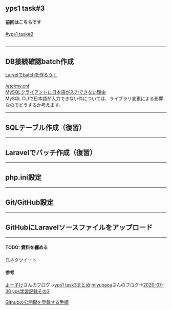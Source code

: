 ## yps1 task#3

#### 前回はこちらです
[#yps1 task#2](https://github.com/yotaro-ok/yps/blob/master/task_2.md)
<br>
<br>

***

## DB接続確認batch作成

[Larvelでbatchを作ろう！](https://twitter.com/yotaro__ok/status/1286722000291942400)
<br>
<br>
[/etc/my.cnf](https://github.com/yotaro-ok/yps/issues/3#issuecomment-663870888)
<br>
[MySQLクライアントに日本語が入力できない理由](https://developer.suzna.com/entry/2018/04/23/103928)
<br>
MySQL CLIで日本語が入力できない件については、ライブラリ変更による影響なのでどうするか考えます。

***

## SQLテーブル作成（復習）

***

## Laravelでバッチ作成（復習）

***

## php.ini設定

***

## Git/GitHub設定

***

## GitHubにLaravelソースファイルをアップロード

***

#### TODO: 資料を纏める

[元ネタツイート](https://twitter.com/yotaro__ok/status/1289185995875745794)
<br>
#### 参考

[よーすけ](https://twitter.com/yosuke_89)さんのブログ→[yps1 task3まとめ](https://yousuke.hatenadiary.com/entry/2020/08/01/000820)
[miyupaca](https://twitter.com/miyupacaaa)さんのブログ→[2020-07-30 yps学習記録その3](https://paca-gatsby.netlify.app/2020-07-30/)

[Githubの公開鍵を登録する手順](https://qiita.com/tnatsume00/items/e147662368d02e6416d2)
